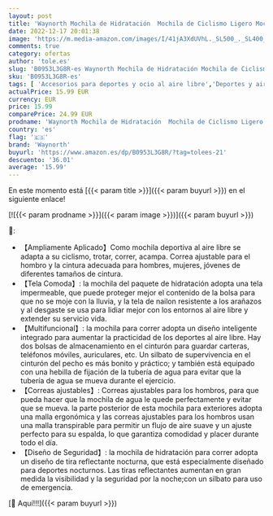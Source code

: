 ```yaml
---
layout: post
title: 'Waynorth Mochila de Hidratación  Mochila de Ciclismo Ligero Mochila de Bicicleta para Correr Ciclismo Senderismo   Mochila de agua con Sistema de Hidratación para Hombresy Mujeres'
date: 2022-12-17 20:01:38
image: 'https://m.media-amazon.com/images/I/41jA3XdUVhL._SL500_._SL400_.jpg'
comments: true
category: ofertas
author: 'tole.es'
slug: 'B0953L3G8R-es Waynorth Mochila de Hidratación Mochila de Ciclismo Ligero...'
sku: 'B0953L3G8R-es'
tags: [ 'Accesorios para deportes y ocio al aire libre','Deportes y aire libre','Packs y bolsas de hidratación para ciclismo','bicicleta','waynorth','🇪🇸', ]
actualPrice: 15.99 EUR
currency: EUR
price: 15.99
comparePrice: 24.99 EUR
prodname: 'Waynorth Mochila de Hidratación  Mochila de Ciclismo Ligero Mochila de Bicicleta para Correr Ciclismo Senderismo   Mochila de agua con Sistema de Hidratación para Hombresy Mujeres'
country: 'es'
flag: '🇪🇸'
brand: 'Waynorth'
buyurl: 'https://www.amazon.es/dp/B0953L3G8R/?tag=tolees-21'
descuento: '36.01'
average: '15.99'
---
```


En este momento está [{{< param title >}}]({{< param buyurl >}}) en el siguiente enlace!

[![{{< param prodname >}}]({{< param image >}})]({{< param buyurl >}})

🔎:

- 【Ampliamente Aplicado】Como mochila deportiva al aire libre se adapta a su ciclismo, trotar, correr, acampa. Correa ajustable para el hombro y la cintura adecuada para hombres, mujeres, jóvenes de diferentes tamaños de cintura.
- 【Tela Comoda】: la mochila del paquete de hidratación adopta una tela impermeable, que puede proteger mejor el contenido de la bolsa para que no se moje con la lluvia, y la tela de nailon resistente a los arañazos y al desgaste se usa para lidiar mejor con los entornos al aire libre y extender su servicio vida.
- 【Multifuncional】: la mochila para correr adopta un diseño inteligente integrado para aumentar la practicidad de los deportes al aire libre. Hay dos bolsas de almacenamiento en el cinturón para guardar carteras, teléfonos móviles, auriculares, etc. Un silbato de supervivencia en el cinturón del pecho es más bonito y práctico; y también está equipado con una hebilla de fijación de la tubería de agua para evitar que la tubería de agua se mueva durante el ejercicio.
- 【Correas ajustables】: Correas ajustables para los hombros, para que pueda hacer que la mochila de agua le quede perfectamente y evitar que se mueva. la parte posterior de esta mochila para exteriores adopta una malla ergonómica y las correas ajustables para los hombros usan una malla transpirable para permitir un flujo de aire suave y un ajuste perfecto para su espalda, lo que garantiza comodidad y placer durante todo el día.
- 【Diseño de Seguridad】: la mochila de hidratación para correr adopta un diseño de tira reflectante nocturna, que está especialmente diseñado para deportes nocturnos. Las tiras reflectantes aumentan en gran medida la visibilidad y la seguridad por la noche;con un silbato para uso de emergencia.

[🛒 Aquí!!!]({{< param buyurl >}})
